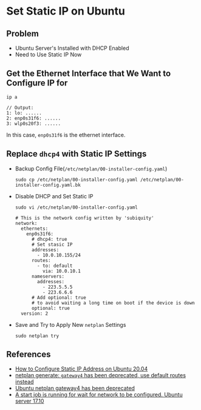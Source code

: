 # Set Static IP on Ubuntu

## Problem
* Ubuntu Server's Installed with DHCP Enabled
* Need to Use Static IP Now

## Get the Ethernet Interface that We Want to Configure IP for

```
ip a

// Output:
1: lo: ......
2: enp0s31f6: ......
3: wlp0s20f3: ......
```

In this case, `enp0s31f6` is the ethernet interface.

## Replace `dhcp4` with Static IP Settings
* Backup Config File(`/etc/netplan/00-installer-config.yaml`)

  ```
  sudo cp /etc/netplan/00-installer-config.yaml /etc/netplan/00-installer-config.yaml.bk
  ```

* Disable DHCP and Set Static IP

  ```
  sudo vi /etc/netplan/00-installer-config.yaml
  ```

  ```
  # This is the network config written by 'subiquity'
  network:
    ethernets:
      enp0s31f6:
        # dhcp4: true
        # Set stasic IP
        addresses:
          - 10.0.10.155/24
        routes:
          - to: default
            via: 10.0.10.1
        nameservers:
          addresses:
            - 223.5.5.5
            - 223.6.6.6
        # Add optional: true
        # to avoid waiting a long time on boot if the device is down
        optional: true
    version: 2
  ```

* Save and Try to Apply New `netplan` Settings 

  ```
  sudo netplan try
  ```

## References
* [How to Configure Static IP Address on Ubuntu 20.04](https://www.rosehosting.com/blog/how-to-configure-static-ip-address-on-ubuntu-20-04/)
* [netplan generate: `gateway4` has been deprecated, use default routes instead](https://unix.stackexchange.com/questions/681220/netplan-generate-gateway4-has-been-deprecated-use-default-routes-instead)
* [Ubuntu netplan gateway4 has been deprecated](https://tizutech.com/ubuntu-netplan-gateway4-has-been-deprecated/)
* [A start job is running for wait for network to be configured. Ubuntu server 17.10](https://askubuntu.com/questions/972215/a-start-job-is-running-for-wait-for-network-to-be-configured-ubuntu-server-17-1)
